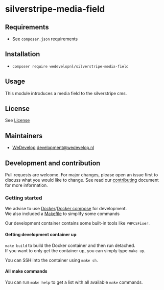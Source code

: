 # silverstripe-media-field

## Requirements
* See `composer.json` requirements

## Installation
* `composer require wedevelopnl/silverstripe-media-field`

## Usage
This module introduces a media field to the silverstripe cms.

## License
See [License](LICENSE)

## Maintainers
* [WeDevelop](https://www.wedevelop.nl/) <development@wedevelop.nl>

## Development and contribution
Pull requests are welcome. For major changes, please open an issue first to discuss what you would like to change.
See read our [contributing](CONTRIBUTING.md) document for more information.

### Getting started
We advise to use [Docker](https://docker.com)/[Docker compose](https://docs.docker.com/compose/) for development.\
We also included a [Makefile](https://www.gnu.org/software/make/) to simplify some commands

Our development container contains some built-in tools like `PHPCSFixer`.

#### Getting development container up
`make build` to build the Docker container and then run detached.\
If you want to only get the container up, you can simply type `make up`.

You can SSH into the container using `make sh`.

#### All make commands
You can run `make help` to get a list with all available `make` commands.
